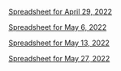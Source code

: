 <a href="https://docs.google.com/spreadsheets/d/1iKq-nDF7dYrtI8jYCqrnsxlBdbQGFT12fGJ2HpbntfU/edit?usp=sharing">Spreadsheet for April 29, 2022</a>

<a href="https://docs.google.com/spreadsheets/d/12ljS2jcBRMh1plbVEwVgOqB2RHuveHhIf3eBitPrEWM/edit?usp=sharing">Spreadsheet for May 6, 2022</a>

<a href="https://docs.google.com/spreadsheets/d/1TcpSKjp_cXBjNIavxVEnmKHjhmV7aUorpeIFKiyqiAM/edit?usp=sharing">Spreadsheet for May 13, 2022</a>

<a href="https://docs.google.com/spreadsheets/d/1PlwAXE2IUMYGG5mrWqgJnqUBntj0YcvteiD2bHeD0lE/edit?usp=sharing">Spreadsheet for May 27, 2022</a>

<!--
<a href="https://docs.google.com/spreadsheets/d/1W8GA0xTaqSigE1g9QzTvoEzqUa5L4byGUzq9bbvCV9Y/edit?usp=sharing">Spreadsheet for June 2, 2022</a>
-->
